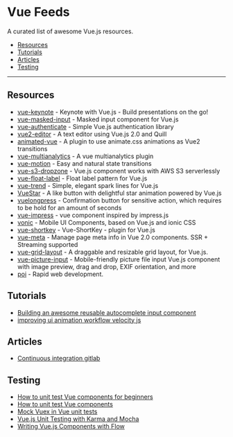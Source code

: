 # Vue Feeds

A curated list of awesome Vue.js resources.

- [Resources](#resources)
- [Tutorials](#tutorials)
- [Articles](#articles)
- [Testing](#testing)

---

## Resources

* [vue-keynote](https://github.com/znck/vue-keynote) - Keynote with Vue.js - Build presentations on the go!
* [vue-masked-input](https://github.com/niksmr/vue-masked-input) - Masked input component for Vue.js
* [vue-authenticate](https://github.com/dgrubelic/vue-authenticate) - Simple Vue.js authentication library
* [vue2-editor](https://github.com/davidroyer/vue2-editor) - A text editor using Vue.js 2.0 and Quill
* [animated-vue](https://github.com/radical-dreamers/animated-vue) - A plugin to use animate.css animations as Vue2 transitions
* [vue-multianalytics](https://github.com/Glovo/vue-multianalytics) - A vue multianalytics plugin
* [vue-motion](https://github.com/posva/vue-motion) - Easy and natural state transitions
* [vue-s3-dropzone](https://github.com/kfei/vue-s3-dropzone) - Vue.js component works with AWS S3 serverlessly
* [vue-float-label](https://github.com/bkzl/vue-float-label) - Float label pattern for Vue.js
* [vue-trend](https://github.com/QingWei-Li/vue-trend) - Simple, elegant spark lines for Vue.js
* [VueStar](https://github.com/OYsun/VueStar) - A like button with delightful star animation powered by Vue.js
* [vuelongpress](https://github.com/javisperez/vuelongpress) - Confirmation button for sensitive action, which requires to be hold for an amount of seconds
* [vue-impress](https://github.com/superwf/vue-impress) - vue component inspired by impress.js
* [vonic](https://github.com/wangdahoo/vonic) - Mobile UI Components, based on Vue.js and ionic CSS
* [vue-shortkey](https://github.com/iFgR/vue-shortkey) - Vue-ShortKey - plugin for Vue.js
* [vue-meta](https://github.com/declandewet/vue-meta) - Manage page meta info in Vue 2.0 components. SSR + Streaming supported
* [vue-grid-layout](https://github.com/jbaysolutions/vue-grid-layout) - A draggable and resizable grid layout, for Vue.js.
* [vue-picture-input](https://github.com/alessiomaffeis/vue-picture-input) - Mobile-friendly picture file input Vue.js component with image preview, drag and drop, EXIF orientation, and more
* [poi](https://github.com/egoist/poi) - Rapid web development.

## Tutorials

* [Building an awesome reusable autocomplete input component](http://taha-sh.com/blog/building-an-awesome-reusable-autocomplete-input-component-in-vue-21-part-one)
* [improving ui animation workflow velocity js](https://css-tricks.com/improving-ui-animation-workflow-velocity-js/)

## Articles

* [Continuous integration gitlab](http://vuetips.com/introduction-continuous-integration-gitlab)

## Testing

* [How to unit test Vue components for beginners](https://www.coding123.org/unit-test-vue-components-beginners/)
* [How to unit test Vue components](https://www.coding123.org/unit-test-vue-components/)
* [Mock Vuex in Vue unit tests](https://www.coding123.org/mock-vuex-in-vue-unit-tests/)
* [Vue.js Unit Testing with Karma and Mocha](https://alligator.io/vuejs/unit-testing-karma-mocha/)
* [Writing Vue.js Components with Flow](https://alligator.io/vuejs/components-flow/)
